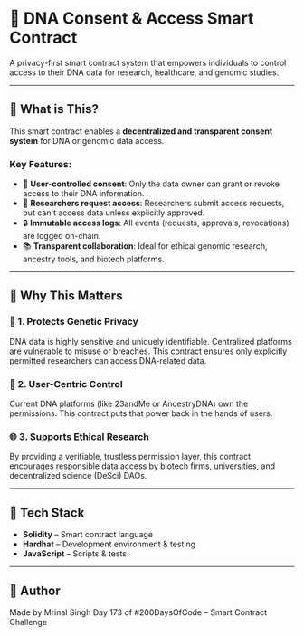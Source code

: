 # 🧬 DNA Consent & Access Smart Contract

A privacy-first smart contract system that empowers individuals to control access to their DNA data for research, healthcare, and genomic studies.

---
 
## 📌 What is This?

This smart contract enables a **decentralized and transparent consent system** for DNA or genomic data access.

### Key Features:

- 👤 **User-controlled consent**: Only the data owner can grant or revoke access to their DNA information.
- 🧪 **Researchers request access**: Researchers submit access requests, but can't access data unless explicitly approved.
- 🔒 **Immutable access logs**: All events (requests, approvals, revocations) are logged on-chain.
- 📚 **Transparent collaboration**: Ideal for ethical genomic research, ancestry tools, and biotech platforms.

---

## 🧠 Why This Matters

### 🔐 1. **Protects Genetic Privacy**

DNA data is highly sensitive and uniquely identifiable. Centralized platforms are vulnerable to misuse or breaches. This contract ensures only explicitly permitted researchers can access DNA-related data.

### 🧬 2. **User-Centric Control**

Current DNA platforms (like 23andMe or AncestryDNA) own the permissions. This contract puts that power back in the hands of users.

### 🌐 3. **Supports Ethical Research**

By providing a verifiable, trustless permission layer, this contract encourages responsible data access by biotech firms, universities, and decentralized science (DeSci) DAOs.

---

## 🧰 Tech Stack

- **Solidity** – Smart contract language
- **Hardhat** – Development environment & testing
- **JavaScript** – Scripts & tests

---

## 👤 Author

Made by Mrinal Singh
Day 173 of #200DaysOfCode – Smart Contract Challenge
